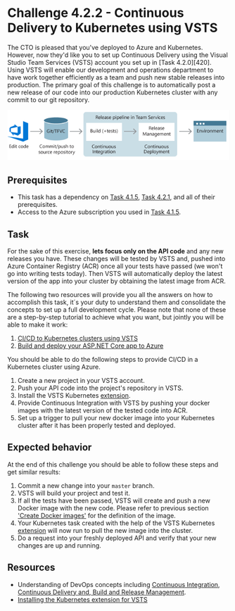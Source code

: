 # Challenge 4.2.2 - Continuous Delivery to Kubernetes using VSTS


The CTO is pleased that you've deployed to Azure and Kubernetes.  However, now they'd like you to set up Continuous Delivery using the Visual Studio Team Services (VSTS) account you set up in [Task 4.2.0][420].  Using VSTS will enable our development and operations department to have work together efficiently as a team and push new stable releases into production. The primary goal of this challenge is to automatically post a new release of our code into our production Kubernetes cluster with any commit to our git repository.

![Release Pipeline](images/DevOpsPipeline.png)

## Prerequisites 

* This task has a dependency on [Task 4.1.5][415], [Task 4.2.1][421], and all of their prerequisites.
* Access to the Azure subscription you used in [Task 4.1.5][415].

## Task

For the sake of this exercise, **lets focus only on the API code** and any new releases you have. These changes will be tested by VSTS and, pushed into Azure Container Registry (ACR) once all your tests have passed (we won't go into writing tests today). Then VSTS will automatically deploy the latest version of the app into your cluster by obtaining the latest image from ACR.

The following two resources will provide you all the answers on how to accomplish this task, it´s your duty to understand them and consolidate the concepts to set up a full development cycle. Please note that none of these are a step-by-step tutorial to achieve what you want, but jointly you will be able to make it work:

1. [CI/CD to Kubernetes clusters using VSTS](https://github.com/dtzar/blog/tree/master/CD-Kubernetes-VSTS)
2. [Build and deploy your ASP.NET Core app to Azure](https://www.visualstudio.com/en-us/docs/build/apps/aspnet/aspnetcore-to-azure#enable-continuous-integration-ci)

You should be able to do the following steps to provide CI/CD in a Kubernetes cluster using Azure.

1. Create a new project in your VSTS account.
2. Push your API code into the project's repository in VSTS.
3. Install the VSTS Kubernetes [extension](https://marketplace.visualstudio.com/items?itemName=tsuyoshiushio.k8s-endpoint).
4. Provide Continuous Integration with VSTS by pushing your docker images with the latest version of the tested code into ACR.
5. Set up a trigger to pull your new docker image into your Kubernetes cluster after it has been properly tested and deployed.

## Expected behavior

At the end of this challenge you should be able to follow these steps and get similar results:

1. Commit a new change into your `master` branch.
2. VSTS will build your project and test it.
3. If all the tests have been passed, VSTS will create and push a new Docker image with the new code. Please refer to previous section ['Create Docker images'][414] for the definition of the image.
4. Your Kubernetes task created with the help of the VSTS Kubernetes [extension](https://marketplace.visualstudio.com/items?itemName=tsuyoshiushio.k8s-endpoint) will now run to pull the new image into the cluster.
5. Do a request into your freshly deployed API and verify that your new changes are up and running.

## Resources

* Understanding of DevOps concepts including [Continuous Integration, Continuous Delivery and, Build and Release Management](https://www.visualstudio.com/en-us/docs/build/get-started/ci-cd-part-1).
* [Installing the Kubernetes extension for VSTS](https://marketplace.visualstudio.com/items?itemName=tsuyoshiushio.k8s-endpoint)

[414]: /stories/4/414_Docker.md
[415]: /stories/4/415_Kubernetes.md
[421]: /stories/4/421_SetupVSTS.md